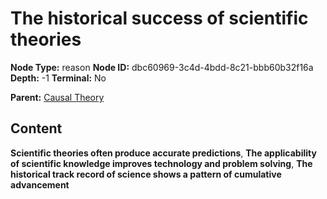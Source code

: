 # The historical success of scientific theories

**Node Type:** reason
**Node ID:** dbc60969-3c4d-4bdd-8c21-bbb60b32f16a
**Depth:** -1
**Terminal:** No

**Parent:** [Causal Theory](causal-theory.md)

## Content

**Scientific theories often produce accurate predictions**, **The applicability of scientific knowledge improves technology and problem solving**, **The historical track record of science shows a pattern of cumulative advancement**
